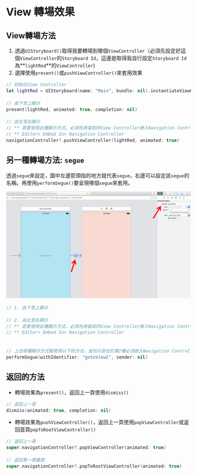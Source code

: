 # View 轉場效果

## View轉場方法

1. 透過`UIStoryboard()`取得我要轉場到哪個`ViewController`（必須先設定好這個`ViewController`的`Storyboard Id`，這邊是取得我自行設定`Storyboard Id`為**`lightRed`**的`ViewController`\)
2. 選擇使用`present()`或`pushViewController()`來套用效果

```swift
// 初始化View Controller
let lightRed = UIStoryboard(name: "Main", bundle: nil).instantiateViewController(withIdentifier: "lightRed")
        
// 由下至上顯示
present(lightRed, animated: true, completion: nil)
        
// 由左至右顯示
// ** 若要使用此種顯示方式，必須先將當前的View Controller嵌入Navigation Controller
// ** Editor> Embed In> Navigation Controller
navigationController?.pushViewController(lightRed, animated: true)
```

## 另一種轉場方法: `segue`

透過`segue`來設定，圖中左邊箭頭指的地方就代表`segue`，右邊可以設定該`segue`的名稱。再使用`performSegue()`要呈現哪個`segue`來套用。

![](../../.gitbook/assets/tu-pian-1%20%281%29.png)

```swift
// 1. 由下至上顯示

// 2. 由左至右顯示
// ** 若要使用此種顯示方式，必須先將當前的View Controller嵌入Navigation Controller
// ** Editor> Embed In> Navigation Controller


// 上述兩種顯示方式都使用以下的方法，差別只是在於第2種必須嵌入Navigation Controller
performSegue(withIdentifier: "gotoView2", sender: nil)
```

## 返回的方法

* 轉場效果為`present()`，返回上一頁使用`dismiss()`

```swift
// 返回上一頁
dismiss(animated: true, completion: nil)
```

* 轉場效果為`pushViewController()`，返回上一頁使用`popViewController`或返回首頁`popToRootViewController()`

```swift
// 返回上一頁
super.navigationController?.popViewController(animated: true)

// 返回第一個畫面
super.navigationController?.popToRootViewController(animated: true)
```

